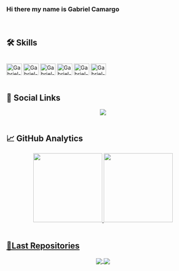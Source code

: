 ### Hi there my name is Gabriel Camargo

<br>
<h2>🛠 Skills</h2>
<div style="display: inline_block"><br>
  <img align="center" alt="Gabriel-Angular" height="30" width="40" src="https://cdn.jsdelivr.net/gh/devicons/devicon/icons/angularjs/angularjs-plain.svg" />
  <img align="center" alt="Gabriel-Html" height="30" width="40" src="https://cdn.jsdelivr.net/gh/devicons/devicon/icons/html5/html5-plain.svg" />
  <img align="center" alt="Gabriel-Git" height="30" width="40" src="https://cdn.jsdelivr.net/gh/devicons/devicon/icons/git/git-plain.svg" />
  <img align="center" alt="Gabriel-Css" height="30" width="40" src="https://cdn.jsdelivr.net/gh/devicons/devicon/icons/css3/css3-plain.svg" />
  <img align="center" alt="Gabriel-TypeScript" height="30" width="40" src="https://cdn.jsdelivr.net/gh/devicons/devicon/icons/typescript/typescript-plain.svg" />
  <img align="center" alt="Gabriel-JavaScript" height="30" width="40" src="https://cdn.jsdelivr.net/gh/devicons/devicon/icons/javascript/javascript-plain.svg" />
</div> 
<br>
<h2>📲 Social Links</h2> 
<div align="center">
  <a href="https://www.linkedin.com/in/gabriel-camargo-623298231/" target="_blank"><img src="https://img.shields.io/badge/-LinkedIn-%230077B5?style=for-the-badge&logo=linkedin&logoColor=white" target="_blank"></a> 
</div>
<br>
<h2>📈 GitHub Analytics</h2>
<div align="center">
  <a href="https://github.com/adsgabriel">
  <img height="180em" src="https://github-readme-stats.vercel.app/api?username=adsgabriel&show_icons=true&theme=apprentice&include_all_commits=true&count_private=true&icon_color=F0F8FF&bg_color=DEG,009ffd,2a2a72&hide_border=true"/>
  <img height="180em" src="https://github-readme-stats.vercel.app/api/top-langs/?username=adsgabriel&layout=compact&langs_count=7&theme=apprentice&bg_color=2a2a72&hide_border=true"/>
</div>
  <br>
<h2>🚀Last Repositories</h2> 
<div align="center">
  <a href="https://github.com/adsgabriel/Decoding">
  <img align="center" src="https://github-readme-stats.vercel.app/api/pin/?username=adsgabriel&repo=Decoding&theme=apprentice" />
</a>
  
   <a href="https://github.com/adsgabriel/Projeto-Final-desenvolvedor.io">
  <img align="center" src="https://github-readme-stats.vercel.app/api/pin/?username=adsgabriel&repo=Projeto-Final-desenvolvedor.io&theme=apprentice" />
  </a>
<div>



